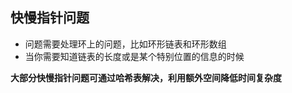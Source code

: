## 快慢指针问题
- 问题需要处理环上的问题，比如环形链表和环形数组
- 当你需要知道链表的长度或是某个特别位置的信息的时候

**大部分快慢指针问题可通过哈希表解决，利用额外空间降低时间复杂度**
